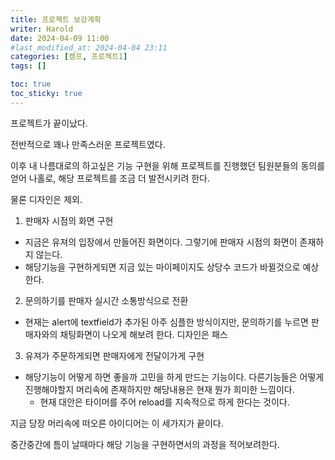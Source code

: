 ```yaml
---
title: 프로젝트 보강계획
writer: Harold
date: 2024-04-09 11:00
#last_modified_at: 2024-04-04 23:11
categories: [캠프, 프로젝트1]
tags: []

toc: true
toc_sticky: true
---
```


프로젝트가 끝이났다.

전반적으로 꽤나 만족스러운 프로젝트였다.

이후 내 나름대로의 하고싶은 기능 구현을 위해 프로젝트를 진행했던 팀원분들의 동의를 얻어 나홀로, 해당 프로젝트를 조금 더 발전시키려 한다.

물론 디자인은 제외.

1. 판매자 시점의 화면 구현
- 지금은 유져의 입장에서 만들어진 화면이다. 그렇기에 판매자 시점의 화면이 존재하지 않는다.
- 해당기능을 구현하게되면 지금 있는 마이페이지도 상당수 코드가 바뀔것으로 예상한다.

2. 문의하기를 판매자 실시간 소통방식으로 전환
- 현재는 alert에 textfield가 추가된 아주 심플한 방식이지만, 문의하기를 누르면 판매자와의 채팅화면이 나오게 해보려 한다. 디자인은 패스

3. 유져가 주문하게되면 판매자에게 전달이가게 구현
- 해당기능이 어떻게 하면 좋을까 고민을 하게 만드는 기능이다. 다른기능들은 어떻게 진행해야할지 머리속에 존재하지만 해당내용은 현재 뭔가 희미한 느낌이다.
    - 현재 대안은 타이머를 주어 reload를 지속적으로 하게 한다는 것이다.

지금 당장 머리속에 떠오른 아이디어는 이 세가지가 끝이다.

중간중간에 틈이 날때마다 해당 기능을 구현하면서의 과정을 적어보려한다.
